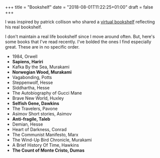 +++
title = "Bookshelf"
date = "2018-08-01T11:22:25+01:00"
draft = false
+++

I was inspired by patrick collison who shared a [virtual bookshelf](https://patrickcollison.com/bookshelf) reflecting his real bookshelf.

I don't maintain a real life bookshelf since I move around often. But, here's some books that I've read recently. I've bolded the ones I find especially great. These are in no specific order.

* 1984, Orwell
* **Sapiens, Hariri**
* Kafka By the Sea, Murakami
* **Norwegian Wood, Murakami**
* Vagabonding, Potts
* Steppenwolf, Hesse
* Siddhartha, Hesse
* The Autobiography of Gucci Mane
* Brave New World, Huxley
* **Selfish Gene, Dawkins**
* The Travelers, Pavone
* Asimov Short stories, Asimov
* **Anti-fragile, Taleb**
* Demian, Hesse
* Heart of Darkness, Conrad
* The Communist Manifesto, Marx
* The Wind-Up Bird Chronicle, Murakami
* A Brief History Of Time, Hawkins
* **The Count of Monte Cristo, Dumas**
